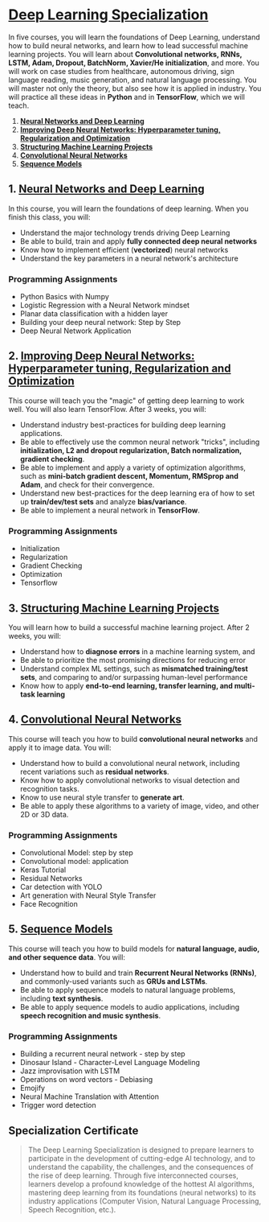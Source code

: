 # [Deep Learning Specialization](https://www.coursera.org/specializations/deep-learning)
In five courses, you will learn the foundations of Deep Learning, understand how to build neural networks, and learn how to lead successful machine learning projects. You will learn about **Convolutional networks, RNNs, LSTM, Adam, Dropout, BatchNorm, Xavier/He initialization**, and more. You will work on case studies from healthcare, autonomous driving, sign language reading, music generation, and natural language processing. You will master not only the theory, but also see how it is applied in industry. You will practice all these ideas in **Python** and in **TensorFlow**, which we will teach.
1. [**Neural Networks and Deep Learning**](https://www.coursera.org/learn/neural-networks-deep-learning/home/welcome)  
1. [**Improving Deep Neural Networks: Hyperparameter tuning, Regularization and Optimization**](https://www.coursera.org/learn/deep-neural-network/home/welcome) 
1. [**Structuring Machine Learning Projects**](https://www.coursera.org/learn/machine-learning-projects/home/welcome)
1. [**Convolutional Neural Networks**](https://www.coursera.org/learn/convolutional-neural-networks/home/welcome)
1. [**Sequence Models**](https://www.coursera.org/learn/nlp-sequence-models/home/welcome)
 
## 1. [**Neural Networks and Deep Learning**](https://www.coursera.org/learn/neural-networks-deep-learning/home/welcome)

In this course, you will learn the foundations of deep learning. When you finish this class, you will:
* Understand the major technology trends driving Deep Learning
* Be able to build, train and apply **fully connected deep neural networks**
* Know how to implement efficient (**vectorized**) neural networks 
* Understand the key parameters in a neural network's architecture 
    
### Programming Assignments
* Python Basics with Numpy
* Logistic Regression with a Neural Network mindset
* Planar data classification with a hidden layer
* Building your deep neural network: Step by Step
* Deep Neural Network Application
    
## 2. [**Improving Deep Neural Networks: Hyperparameter tuning, Regularization and Optimization**](https://www.coursera.org/learn/deep-neural-network/home/welcome) 

This course will teach you the "magic" of getting deep learning to work well. You will also learn TensorFlow. After 3 weeks, you will: 
* Understand industry best-practices for building deep learning applications. 
* Be able to effectively use the common neural network "tricks", including **initialization, L2 and dropout regularization, Batch normalization, gradient checking**. 
* Be able to implement and apply a variety of optimization algorithms, such as **mini-batch gradient descent, Momentum, RMSprop and Adam**, and check for their convergence. 
* Understand new best-practices for the deep learning era of how to set up **train/dev/test sets** and analyze **bias/variance**.
* Be able to implement a neural network in **TensorFlow**. 
 
### Programming Assignments
* Initialization
* Regularization
* Gradient Checking
* Optimization
* Tensorflow
          
## 3. [**Structuring Machine Learning Projects**](https://www.coursera.org/learn/machine-learning-projects/home/welcome)

You will learn how to build a successful machine learning project. After 2 weeks, you will: 
* Understand how to **diagnose errors** in a machine learning system, and 
* Be able to prioritize the most promising directions for reducing error
* Understand complex ML settings, such as **mismatched training/test sets**, and comparing to and/or surpassing human-level performance
* Know how to apply **end-to-end learning, transfer learning, and multi-task learning**
        
## 4. [**Convolutional Neural Networks**](https://www.coursera.org/learn/convolutional-neural-networks/home/welcome)

This course will teach you how to build **convolutional neural networks** and apply it to image data. You will:
* Understand how to build a convolutional neural network, including recent variations such as **residual networks**.
* Know how to apply convolutional networks to visual detection and recognition tasks.
* Know to use neural style transfer to **generate art**.
* Be able to apply these algorithms to a variety of image, video, and other 2D or 3D data.
    
### Programming Assignments
* Convolutional Model: step by step
* Convolutional model: application
* Keras Tutorial
* Residual Networks
* Car detection with YOLO
* Art generation with Neural Style Transfer
* Face Recognition
      
## 5. [**Sequence Models**](https://www.coursera.org/learn/nlp-sequence-models/home/welcome)

This course will teach you how to build models for **natural language, audio, and other sequence data**. You will:
* Understand how to build and train **Recurrent Neural Networks (RNNs)**, and commonly-used variants such as **GRUs and LSTMs**.
* Be able to apply sequence models to natural language problems, including **text synthesis**. 
* Be able to apply sequence models to audio applications, including **speech recognition and music synthesis**.
    
### Programming Assignments
* Building a recurrent neural network - step by step
* Dinosaur Island - Character-Level Language Modeling
* Jazz improvisation with LSTM
* Operations on word vectors - Debiasing
* Emojify
* Neural Machine Translation with Attention
* Trigger word detection

## Specialization Certificate
> The Deep Learning Specialization is designed to prepare learners to participate in the development of cutting-edge AI technology, and to understand the capability, the challenges, and the consequences of the rise of deep learning. Through five interconnected courses, learners develop a profound knowledge of the hottest AI algorithms, mastering deep learning from its foundations (neural networks) to its industry applications (Computer Vision, Natural Language Processing, Speech Recognition, etc.).
